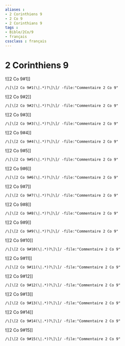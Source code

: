 ```yaml
---
aliases : 
- 2 Corinthiens 9
- 2 Co 9
- 2 Corinthians 9
tags : 
- Bible/2Co/9
- français
cssclass : français
---
```


# 2 Corinthiens 9

![[2 Co 9#1]]

```query
/\[\[2 Co 9#1(\|.*)?\]\]/ -file:"Commentaire 2 Co 9"
```

![[2 Co 9#2]]

```query
/\[\[2 Co 9#2(\|.*)?\]\]/ -file:"Commentaire 2 Co 9"
```

![[2 Co 9#3]]

```query
/\[\[2 Co 9#3(\|.*)?\]\]/ -file:"Commentaire 2 Co 9"
```

![[2 Co 9#4]]

```query
/\[\[2 Co 9#4(\|.*)?\]\]/ -file:"Commentaire 2 Co 9"
```

![[2 Co 9#5]]

```query
/\[\[2 Co 9#5(\|.*)?\]\]/ -file:"Commentaire 2 Co 9"
```

![[2 Co 9#6]]

```query
/\[\[2 Co 9#6(\|.*)?\]\]/ -file:"Commentaire 2 Co 9"
```

![[2 Co 9#7]]

```query
/\[\[2 Co 9#7(\|.*)?\]\]/ -file:"Commentaire 2 Co 9"
```

![[2 Co 9#8]]

```query
/\[\[2 Co 9#8(\|.*)?\]\]/ -file:"Commentaire 2 Co 9"
```

![[2 Co 9#9]]

```query
/\[\[2 Co 9#9(\|.*)?\]\]/ -file:"Commentaire 2 Co 9"
```

![[2 Co 9#10]]

```query
/\[\[2 Co 9#10(\|.*)?\]\]/ -file:"Commentaire 2 Co 9"
```

![[2 Co 9#11]]

```query
/\[\[2 Co 9#11(\|.*)?\]\]/ -file:"Commentaire 2 Co 9"
```

![[2 Co 9#12]]

```query
/\[\[2 Co 9#12(\|.*)?\]\]/ -file:"Commentaire 2 Co 9"
```

![[2 Co 9#13]]

```query
/\[\[2 Co 9#13(\|.*)?\]\]/ -file:"Commentaire 2 Co 9"
```

![[2 Co 9#14]]

```query
/\[\[2 Co 9#14(\|.*)?\]\]/ -file:"Commentaire 2 Co 9"
```

![[2 Co 9#15]]

```query
/\[\[2 Co 9#15(\|.*)?\]\]/ -file:"Commentaire 2 Co 9"
```

